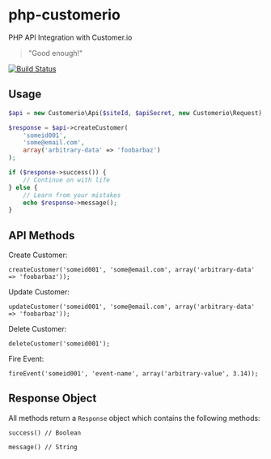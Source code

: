 php-customerio
==============

PHP API Integration with Customer.io

> "Good enough!"

[![Build Status](https://travis-ci.org/UserScape/php-customerio.svg?branch=master)](https://travis-ci.org/UserScape/php-customerio)

## Usage

```php
$api = new Customerio\Api($siteId, $apiSecret, new Customerio\Request);

$response = $api->createCustomer(
    'someid001',
    'some@email.com',
    array('arbitrary-data' => 'foobarbaz')
);

if ($response->success()) {
    // Continue on with life
} else {
    // Learn from your mistakes
    echo $response->message();
}
```

## API Methods

Create Customer:

    createCustomer('someid001', 'some@email.com', array('arbitrary-data' => 'foobarbaz'));

Update Customer:

    updateCustomer('someid001', 'some@email.com', array('arbitrary-data' => 'foobarbaz'));

Delete Customer:

    deleteCustomer('someid001');


Fire Event:

    fireEvent('someid001', 'event-name', array('arbitrary-value', 3.14));

## Response Object

All methods return a `Response` object which contains the following methods:

    success() // Boolean

    message() // String
